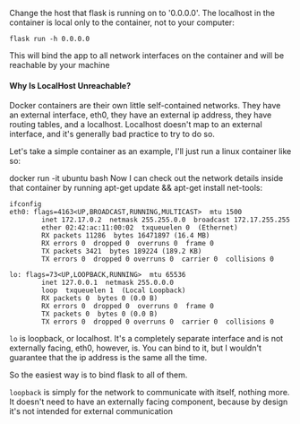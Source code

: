 Change the host that flask is running on to '0.0.0.0'. The localhost in the container is local only to the container, not to your computer:

`flask run -h 0.0.0.0`

This will bind the app to all network interfaces on the container and will be reachable by your machine

#### Why Is LocalHost Unreachable?

Docker containers are their own little self-contained networks. They have an external interface, eth0, they have an external ip address, they have routing tables, and a localhost. Localhost doesn't map to an external interface, and it's generally bad practice to try to do so.

Let's take a simple container as an example, I'll just run a linux container like so:

docker run -it ubuntu bash
Now I can check out the network details inside that container by running apt-get update && apt-get install net-tools:
```
ifconfig
eth0: flags=4163<UP,BROADCAST,RUNNING,MULTICAST>  mtu 1500
        inet 172.17.0.2  netmask 255.255.0.0  broadcast 172.17.255.255
        ether 02:42:ac:11:00:02  txqueuelen 0  (Ethernet)
        RX packets 11286  bytes 16471897 (16.4 MB)
        RX errors 0  dropped 0  overruns 0  frame 0
        TX packets 3421  bytes 189224 (189.2 KB)
        TX errors 0  dropped 0 overruns 0  carrier 0  collisions 0

lo: flags=73<UP,LOOPBACK,RUNNING>  mtu 65536
        inet 127.0.0.1  netmask 255.0.0.0
        loop  txqueuelen 1  (Local Loopback)
        RX packets 0  bytes 0 (0.0 B)
        RX errors 0  dropped 0  overruns 0  frame 0
        TX packets 0  bytes 0 (0.0 B)
        TX errors 0  dropped 0 overruns 0  carrier 0  collisions 0
```

`lo` is loopback, or localhost. It's a completely separate interface and is not externally facing, eth0, however, is. You can bind to it, but I wouldn't guarantee that the ip address is the same all the time. 

So the easiest way is to bind flask to all of them.

`loopback` is simply for the network to communicate with itself, nothing more. It doesn't need to have an externally facing component, because by design it's not intended for external communication